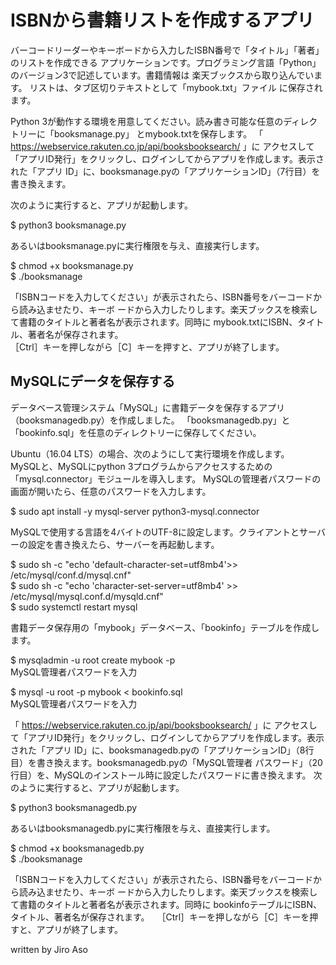 # ISBNから書籍リストを作成するアプリ

バーコードリーダーやキーボードから入力したISBN番号で「タイトル」「著者」のリストを作成できる
アプリケーションです。プログラミング言語「Python」のバージョン3で記述しています。書籍情報は
楽天ブックスから取り込んでいます。 リストは、タブ区切りテキストとして「mybook.txt」ファイル
に保存されます。

Python 3が動作する環境を用意してください。読み書き可能な任意のディレクトリーに「booksmanage.py」
とmybook.txtを保存します。 「 https://webservice.rakuten.co.jp/api/booksbooksearch/ 」に
アクセスして「アプリID発行」をクリックし、ログインしてからアプリを作成します。表示された「アプリ
ID」に、booksmanage.pyの「アプリケーションID」（7行目）を書き換えます。  

次のように実行すると、アプリが起動します。  

$ python3 booksmanage.py  

あるいはbooksmanage.pyに実行権限を与え、直接実行します。  

$ chmod +x booksmanage.py     
$ ./booksmanage  

「ISBNコードを入力してください」が表示されたら、ISBN番号をバーコードから読み込ませたり、キーボ
ードから入力したりします。楽天ブックスを検索して書籍のタイトルと著者名が表示されます。同時に
mybook.txtにISBN、タイトル、著者名が保存されます。  
［Ctrl］キーを押しながら［C］キーを押すと、アプリが終了します。

## MySQLにデータを保存する
データベース管理システム「MySQL」に書籍データを保存するアプリ（booksmanagedb.py）を作成しました。
「booksmanagedb.py」と「bookinfo.sql」を任意のディレクトリーに保存してください。  

Ubuntu（16.04 LTS）の場合、次のようにして実行環境を作成します。      
MySQLと、MySQLにpython 3プログラムからアクセスするための「mysql.connector」モジュールを導入します。
MySQLの管理者パスワードの画面が開いたら、任意のパスワードを入力します。  

$ sudo apt install -y mysql-server python3-mysql.connector     

MySQLで使用する言語を4バイトのUTF-8に設定します。クライアントとサーバーの設定を書き換えたら、サーバーを再起動します。  

$ sudo sh -c "echo 'default-character-set=utf8mb4'>> /etc/mysql/conf.d/mysql.cnf"    
$ sudo sh -c "echo 'character-set-server=utf8mb4' >> /etc/mysql/mysql.conf.d/mysqld.cnf"      
$ sudo systemctl restart mysql      

書籍データ保存用の「mybook」データベース、「bookinfo」テーブルを作成します。  

$ mysqladmin -u root create mybook -p     
MySQL管理者パスワードを入力     

$ mysql -u root -p mybook < bookinfo.sql    
MySQL管理者パスワードを入力    

「 https://webservice.rakuten.co.jp/api/booksbooksearch/ 」に
アクセスして「アプリID発行」をクリックし、ログインしてからアプリを作成します。表示された「アプリ
ID」に、booksmanagedb.pyの「アプリケーションID」（8行目）を書き換えます。booksmanagedb.pyの「MySQL管理者
パスワード」（20行目）を、MySQLのインストール時に設定したパスワードに書き換えます。
次のように実行すると、アプリが起動します。  

$ python3 booksmanagedb.py    

あるいはbooksmanagedb.pyに実行権限を与え、直接実行します。  

$ chmod +x booksmanagedb.py     
$ ./booksmanage    

「ISBNコードを入力してください」が表示されたら、ISBN番号をバーコードから読み込ませたり、キーボ
ードから入力したりします。楽天ブックスを検索して書籍のタイトルと著者名が表示されます。同時に
bookinfoテーブルにISBN、タイトル、著者名が保存されます。   
［Ctrl］キーを押しながら［C］キーを押すと、アプリが終了します。    

written by Jiro Aso
